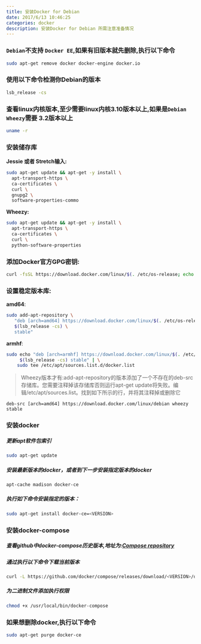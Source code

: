 ```yaml
---
title: 安装Docker for Debian
date: 2017/6/13 10:46:25
categories: docker
description: 安装Docker for Debian 所需注意准备情况
---
```


### `Debian`不支持 `Docker EE`,如果有旧版本就先删除,执行以下命令
```bash
sudo apt-get remove docker docker-engine docker.io
```

### 使用以下命令检测你Debian的版本
```bash
lsb_release -cs
```

### 查看linux内核版本,至少需要linux内核3.10版本以上,如果是`Debian Wheezy`需要 3.2版本以上
```bash
uname -r
```

### 安装储存库
**Jessie 或者 Stretch输入:**
```bash
sudo apt-get update && apt-get -y install \
  apt-transport-https \
  ca-certificates \
  curl \
  gnupg2 \
  software-properties-commo
```

**Wheezy:**
```bash
sudo apt-get update && apt-get -y install \
  apt-transport-https \
  ca-certificates \
  curl \
  python-software-properties
```

### 添加Docker官方GPG密钥:
```bash
curl -fsSL https://download.docker.com/linux/$(. /etc/os-release; echo "$ID")/gpg | sudo apt-key add -
```

### 设置稳定版本库:
**amd64**:
```bash
sudo add-apt-repository \
   "deb [arch=amd64] https://download.docker.com/linux/$(. /etc/os-release; echo "$ID") \
   $(lsb_release -cs) \
   stable"
```
**armhf**:
```bash
sudo echo "deb [arch=armhf] https://download.docker.com/linux/$(. /etc/os-release; echo "$ID") \
     $(lsb_release -cs) stable" | \
    sudo tee /etc/apt/sources.list.d/docker.list
```

>Wheezy版本才有:add-apt-repository的版本添加了一个不存在的deb-src存储库。您需要注释掉该存储库否则运行apt-get update将失败。编辑/etc/apt/sources.list。找到如下所示的行，并将其注释掉或删除它
```
deb-src [arch=amd64] https://download.docker.com/linux/debian wheezy stable
```

### 安装docker

##### 更新apt软件包索引
```bash
sudo apt-get update
```

##### 安装最新版本的docker，或者到下一步安装指定版本的docker
```bash
apt-cache madison docker-ce
```

##### 执行如下命令安装指定的版本：
```bash
sudo apt-get install docker-ce=<VERSION>
```

### 安装docker-compose

##### 查看github中docker-compose历史版本,地址为:[Compose repository](https://github.com/docker/compose/releases " Compose repository")

##### 通过执行以下命令下载当前版本
```bash
curl -L https://github.com/docker/compose/releases/download/<VERSION>/docker-compose-`uname -s`-`uname -m` > /usr/local/bin/docker-compose
```

##### 为二进制文件添加执行权限
```bash
chmod +x /usr/local/bin/docker-compose
```

### 如果想删除docker,执行以下命令
```bash
sudo apt-get purge docker-ce
```

